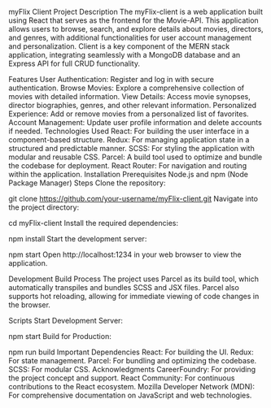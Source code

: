 myFlix Client
Project Description
The myFlix-client is a web application built using React that serves as the frontend for the Movie-API. This application allows users to browse, search, and explore details about movies, directors, and genres, with additional functionalities for user account management and personalization. Client is a key component of the MERN stack application, integrating seamlessly with a MongoDB database and an Express API for full CRUD functionality.

Features
User Authentication: Register and log in with secure authentication.
Browse Movies: Explore a comprehensive collection of movies with detailed information.
View Details: Access movie synopses, director biographies, genres, and other relevant information.
Personalized Experience: Add or remove movies from a personalized list of favorites.
Account Management: Update user profile information and delete accounts if needed.
Technologies Used
React: For building the user interface in a component-based structure.
Redux: For managing application state in a structured and predictable manner.
SCSS: For styling the application with modular and reusable CSS.
Parcel: A build tool used to optimize and bundle the codebase for deployment.
React Router: For navigation and routing within the application.
Installation
Prerequisites
Node.js and npm (Node Package Manager)
Steps
Clone the repository:

git clone https://github.com/your-username/myFlix-client.git
Navigate into the project directory:

cd myFlix-client
Install the required dependencies:

npm install
Start the development server:

npm start
Open http://localhost:1234 in your web browser to view the application.

Development
Build Process
The project uses Parcel as its build tool, which automatically transpiles and bundles SCSS and JSX files. Parcel also supports hot reloading, allowing for immediate viewing of code changes in the browser.

Scripts
Start Development Server:

npm start
Build for Production:

npm run build
Important Dependencies
React: For building the UI.
Redux: For state management.
Parcel: For bundling and optimizing the codebase.
SCSS: For modular CSS.
Acknowledgments
CareerFoundry: For providing the project concept and support.
React Community: For continuous contributions to the React ecosystem.
Mozilla Developer Network (MDN): For comprehensive documentation on JavaScript and web technologies.
